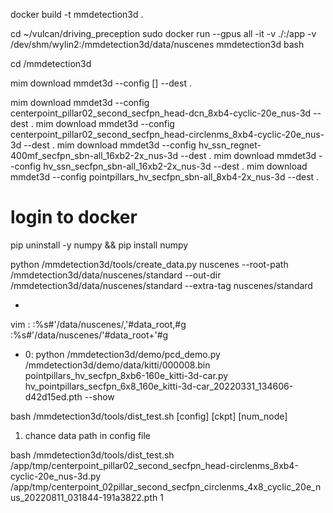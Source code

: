 docker build -t mmdetection3d .

cd ~/vulcan/driving_preception
sudo docker run --gpus all -it -v ./:/app  -v /dev/shm/wylin2:/mmdetection3d/data/nuscenes mmdetection3d bash

cd /mmdetection3d


mim download mmdet3d --config [] --dest .

mim download mmdet3d --config centerpoint_pillar02_second_secfpn_head-dcn_8xb4-cyclic-20e_nus-3d --dest .
mim download mmdet3d --config centerpoint_pillar02_second_secfpn_head-circlenms_8xb4-cyclic-20e_nus-3d --dest .
mim download mmdet3d --config hv_ssn_regnet-400mf_secfpn_sbn-all_16xb2-2x_nus-3d --dest .
mim download mmdet3d --config hv_ssn_secfpn_sbn-all_16xb2-2x_nus-3d --dest .
mim download mmdet3d --config pointpillars_hv_secfpn_sbn-all_8xb4-2x_nus-3d --dest .



# login to docker
pip uninstall -y numpy && pip install numpy

python /mmdetection3d/tools/create_data.py nuscenes --root-path /mmdetection3d/data/nuscenes/standard --out-dir /mmdetection3d/data/nuscenes/standard --extra-tag nuscenes/standard


- 
vim : 
:%s#'/data/nuscenes/,'#data_root,#g
:%s#'/data/nuscenes/'#data_root+'#g

- 0: python /mmdetection3d/demo/pcd_demo.py /mmdetection3d/demo/data/kitti/000008.bin pointpillars_hv_secfpn_8xb6-160e_kitti-3d-car.py hv_pointpillars_secfpn_6x8_160e_kitti-3d-car_20220331_134606-d42d15ed.pth --show


bash /mmdetection3d/tools/dist_test.sh [config] [ckpt] [num_node]
<!-- bash /mmdetection3d/tools/dist_test.sh ./centerpoint_pillar02_second_secfpn_head-circlenms_8xb4-cyclic-20e_nus-3d.py ./centerpoint_02pillar_second_secfpn_circlenms_4x8_cyclic_20e_nus_20220811_031844-191a3822.pth 1 -->

1. chance data path in config file 

bash /mmdetection3d/tools/dist_test.sh /app/tmp/centerpoint_pillar02_second_secfpn_head-circlenms_8xb4-cyclic-20e_nus-3d.py /app/tmp/centerpoint_02pillar_second_secfpn_circlenms_4x8_cyclic_20e_nus_20220811_031844-191a3822.pth 1

